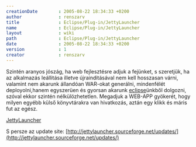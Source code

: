 ```yaml
---
creationDate        : 2005-08-22 18:34:33 +0200 
author              : renszarv 
title               : Eclipse/Plug-in/JettyLauncher 
name                : Eclipse/Plug-in/JettyLauncher 
layout              : wiki 
path                : Eclipse/Plug-in/JettyLauncher 
date                : 2005-08-22 18:34:33 +0200 
version             : 1 
creator             : renszarv 
---
```

 Szintén aranyos jószág, ha web fejlesztésre adjuk a fejünket, s szeretjük, ha az alkalmazás leállitása illetve újrainditásával nem kell hosszasan várni, valamint nem akarunk állandóan WAR-okat generálni, mindenfélét deployolni,hanem egyszerüen és gyorsan akarunk [eclipse](../../Eclipse.html)ünkből dolgozni, szóval ekkor szintén nélkülözhetetlen.
 Megadjuk a WEB-APP gyökerét, hogy milyen egyébb külső könyvtárakra van hivatkozás, aztán egy klikk és máris fut az egész.

 [JettyLauncher](http://jettylauncher.sourceforge.net/)

S persze az update site: [http://jettylauncher.sourceforge.net/updates/](http://jettylauncher.sourceforge.net/updates/)
